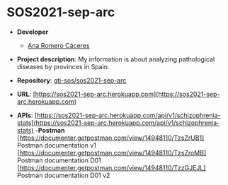 # SOS2021-sep-arc

- **Developer**
  - [Ana Romero Cáceres](https://github.com/anaromero99)
  
- **Project description**: My information is about analyzing pathological diseases by provinces in Spain.
- **Repository**: [gti-sos/sos2021-sep-arc](https://github.com/gti-sos/sos2021-sep-arc)
- **URL**: [https://sos2021-sep-arc.herokuapp.com](https://sos2021-sep-arc.herokuapp.com)
-  **APIs**: [https://sos2021-sep-arc.herokuapp.com/api/v1/schizophrenia-stats](https://sos2021-sep-arc.herokuapp.com/api/v1/schizophrenia-stats)
-**Postman** 
   [https://documenter.getpostman.com/view/14948110/TzsZrUB1] Postman documentation v1
   [https://documenter.getpostman.com/view/14948110/TzsZroMB] Postman documentation D01
   [https://documenter.getpostman.com/view/14948110/TzzGJEJL] Postman documentation D01 v2
                       